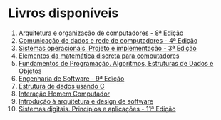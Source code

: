 # Livros disponíveis
1. [Arquitetura e organização de computadores - 8ª Edição](./Arquitetura%20e%20Organiza%C3%A7%C3%A3o%20de%20Computadores%20-%208%C2%AA%20Ed.pdf)
2. [Comunicação de dados e rede de computadores - 4ª Edição](./Comunica%C3%A7%C3%A3o%20de%20Dados%20e%20Redes%20de%20Computadores_compressed%20(1).pdf)
3. [Sistemas operacionais, Projeto e implementação - 3ª Edição](./Sistemas%20Operacionais%20-%20Projeto%20e%20Implementa%C3%A7%C3%A3o%20-%20Inclui%20CD-ROM%20-%203%C2%AA%20Ed.pdf)
4. [Elementos da matemática discreta para computadores](./Elementos%20de%20Matematica%20Discreta%20para%20computa%C3%A7%C3%A3o.pdf)
5. [Fundamentos de Programação. Algoritmos, Estruturas de Dados e Objetos](./Fundamentos%20de%20Programa%C3%A7%C3%A3o.pdf)
6. [Engenharia de Software - 9ª Edição](./Engenharia%20de%20Software%20-%209%20edi%C3%A7%C3%A3o.pdf)
7. [Estrutura de dados usando C](./Estruturas%20de%20Dados%20Usando%20C%20(Tenenbaum).pdf)
8. [Interação Homem Computador](./Intera%C3%A7%C3%A3o%20Homem%20Computador.pdf)
9. [Introdução à arquitetura e design de software](./Introdu%C3%A7%C3%A3o%20%C3%A0%20Arquitetura%20e%20Design%20de%20Software%20-%20Casa%20do%20Codigo.pdf)
10. [Sistemas digitais. Princípios e aplicações - 11ª Edição](./Sistemas%20Digitais%20-%20Princ%C3%ADpios%20e%20Aplica%C3%A7%C3%B5es.pdf)